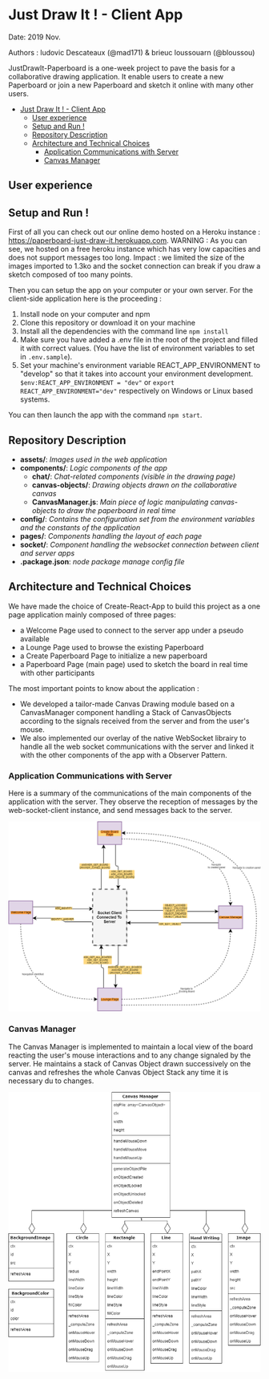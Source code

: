 # Just Draw It ! - Client App
Date: 2019 Nov.

Authors : ludovic Descateaux (@mad171) & brieuc loussouarn (@bloussou)

JustDrawIt-Paperboard is a one-week project to pave the basis for a collaborative drawing application. It enable users to create a new Paperboard or join a new Paperboard and sketch it online with many other users.

- [Just Draw It ! - Client App](#just-draw-it----client-app)
  - [User experience](#user-experience)
  - [Setup and Run !](#setup-and-run)
  - [Repository Description](#repository-description)
  - [Architecture and Technical Choices](#architecture-and-technical-choices)
    - [Application Communications with Server](#application-communications-with-server)
    - [Canvas Manager](#canvas-manager)

## User experience

## Setup and Run !
First of all you can check out our online demo hosted on a Heroku instance : https://paperboard-just-draw-it.herokuapp.com. 
WARNING : As you can see, we hosted on a free heroku instance which has very low capacities and does not support messages too long. Impact : we limited the size of the images imported to 1.3ko and the socket connection can break if you draw a sketch composed of too many points.

Then you can setup the app on your computer or your own server. For the client-side application here is the proceeding :
1) Install node on your computer and npm
2) Clone this repository or download it on your machine
3) Install all the dependencies with the command line `npm install`
4) Make sure you have added a .env file in the root of the project and filled it with correct values. (You have the list of environment variables to set in `.env.sample`).
5) Set your machine's environment variable REACT_APP_ENVIRONMENT to "develop" so that it takes into account your environment development. `$env:REACT_APP_ENVIRONMENT = "dev"` or `export REACT_APP_ENVIRONMENT="dev"` respectively on Windows or Linux based systems.

You can then launch the app with the command `npm start`.

## Repository Description
- **assets/**: *Images used in the web application*
- **components/**: *Logic components of the app*
  - **chat/**: *Chat-related components (visible in the drawing page)*
  - **canvas-objects/**: *Drawing objects drawn on the collaborative canvas*
  - **CanvasManager.js**: *Main piece of logic manipulating canvas-objects to draw the paperboard in real time*
- **config/**: *Contains the configuration set from the environment variables and the constants of the application*
- **pages/**: *Components handling the layout of each page*
- **socket/**: *Component handling the websocket connection between client and server apps*
- **.package.json**: *node package manage config file*

## Architecture and Technical Choices

We have made the choice of Create-React-App to build this project as a one page application mainly composed of three pages: 
- a Welcome Page used to connect to the server app under a pseudo available
- a Lounge Page used to browse the existing Paperboard
- a Create Paperboard Page to initialize a new paperboard
- a Paperboard Page (main page) used to sketch the board in real time with other participants

The most important points to know about the application :
- We developed a tailor-made Canvas Drawing module based on a CanvasManager component handling a Stack of CanvasObjects according to the signals received from the server and from the user's mouse.
- We also implemented our overlay of the native WebSocket librairy to handle all the web socket communications with the server and linked it with the other components of the app with a Observer Pattern.

### Application Communications with Server
Here is a summary of the communications of the main components of the application with the server. They observe the reception of messages by the web-socket-client instance, and send messages back to the server.

![Application Communications with Server](./doc/ObserverPattern.png)

### Canvas Manager

The Canvas Manager is implemented to maintain a local view of the board reacting the user's mouse interactions and to any change signaled by the server. He maintains a stack of Canvas Object drawn successively on the canvas and refreshes the whole Canvas Object Stack any time it is necessary du to changes.

![Canvas Manager](./doc/CanvasManagerStructure.png)